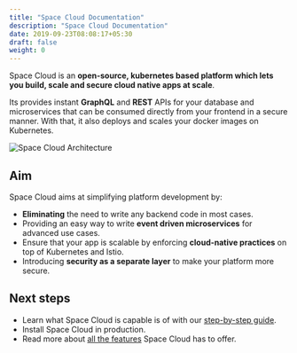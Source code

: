 ```yaml
---
title: "Space Cloud Documentation"
description: "Space Cloud Documentation"
date: 2019-09-23T08:08:17+05:30
draft: false
weight: 0
---
```


Space Cloud is an **open-source, kubernetes based platform which lets you build, scale and secure cloud native apps at scale**. 

Its provides instant **GraphQL** and **REST** APIs for your database and microservices that can be consumed directly from your frontend in a secure manner. With that, it also deploys and scales your docker images on Kubernetes.

![Space Cloud Architecture](https://space-cloud.io/icons/space-cloud-basic.png)

## Aim

Space Cloud aims at simplifying platform development by:

- **Eliminating** the need to write any backend code in most cases.
- Providing an easy way to write **event driven microservices** for advanced use cases.
- Ensure that your app is scalable by enforcing **cloud-native practices** on top of Kubernetes and Istio.
- Introducing **security as a separate layer** to make your platform more secure.

## Next steps

 - Learn what Space Cloud is capable is of with our [step-by-step guide](https://learn.space-cloud.io/space-cloud/basics/setup/).
 - Install Space Cloud in production.
 - Read more about [all the features](/introduction/features) Space Cloud has to offer.
